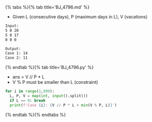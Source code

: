 {% tabs %}{% tab title='BJ_4796.md' %}

* Given L (consecutive days), P (maximum days in L), V (vacations)

```txt
Input:
5 8 20
5 8 17
0 0 0

Output:
Case 1: 14
Case 2: 11
```

{% endtab %}{% tab title='BJ_4796.py' %}

* ans = V // P * L
* V % P must be smaller than L (constraint)

```py
for i in range(1,999):
  L, P, V = map(int, input().split())
  if L == 0: break
  print(f'Case {i}: {V // P * L + min(V % P, L)}')
```

{% endtab %}{% endtabs %}
